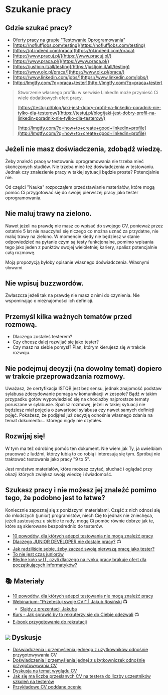 # Szukanie pracy

## Gdzie szukać pracy?

* [Oferty pracy na grupie "Testowanie Oprogramowania"](https://www.facebook.com/groups/141683635854223/post_tags/?post_tag_id=1765176240171613)
* [https://nofluffjobs.com/testing](https://nofluffjobs.com/testing)
* [https://pl.indeed.com/praca](https://pl.indeed.com/praca)
* [https://www.pracuj.pl/](https://www.pracuj.pl/)
* [https://www.praca.pl/](https://www.praca.pl/)
* [https://justjoin.it/all/testing](https://justjoin.it/all/testing)
* [https://www.olx.pl/praca/](https://www.olx.pl/praca/)
* [https://www.linkedin.com/jobs/](https://www.linkedin.com/jobs/)
* [http://lmgtfy.com/?q=praca+tester](http://lmgtfy.com/?q=praca+tester)

> Stworzenie własnego profilu w serwisie LinkedIn może przynieść Ci wiele dodatkowych ofert pracy.
>
> [https://testuj.pl/blog/jaki-jest-dobry-profil-na-linkedin-poradnik-nie-tylko-dla-testerow/](https://testuj.pl/blog/jaki-jest-dobry-profil-na-linkedin-poradnik-nie-tylko-dla-testerow/)
>
> [http://lmgtfy.com/?q=how+to+create+good+linkedin+profile](http://lmgtfy.com/?q=how+to+create+good+linkedin+profile)

## Jeżeli nie masz doświadczenia, zdobądź wiedzę.

Żeby znaleźć pracę w testowaniu oprogramowania nie trzeba mieć skończonych studiów. Nie trzeba mieć też doświadczenia w testowaniu. Jednak czy znalezienie pracy w takiej sytuacji będzie proste? Potencjalnie nie.

Od części "Nauka" rozpocząłem przedstawianie materiałów, które mogą pomóc Ci przygotować się do swojej pierwszej pracy jako tester oprogramowania.

## Nie maluj trawy na zielono.

Nawet jeżeli na prawdę nie masz co wpisać do swojego CV, ponieważ przez ostatnie 5 lat nie nauczyłeś się niczego co można uznać za przydatne, nie maluj trawy na zielono. W momencie kiedy nie będziesz w stanie odpowiedzieć na pytanie czym są testy funkcjonalne, pomimo wpisania tego jako jeden z punktów swojej wieloletniej kariery, spalisz potencjalnie całą rozmowę.

Moją propozycją byłoby opisanie własnego doświadczenia. Własnymi słowami.

## Nie wpisuj buzzwordów.

Zwłaszcza jeżeli tak na prawdę nie masz z nimi do czynienia. Nie wspominając o nieznajomości ich definicji.

## Przemyśl kilka ważnych tematów przed rozmową.

* Dlaczego zostałeś testerem?
* Czy chcesz dalej rozwijać się jako tester?
* Czy masz na siebie pomysł? Plan, którym kierujesz się w trakcie rozwoju.

## Nie podejmuj decyzji \(na dowolny temat\) dopiero w trakcie przeprowadzania rozmowy.

Uważasz, że certyfikacja ISTQB jest bez sensu, jednak znajomość podstaw sylabusa zdecydowanie pomaga w komunikacji w zespole? Bądź w takim przypadku gotów wypowiedzieć się na chociażby najprostsze tematy poruszane w sylabusie. Spalisz rozmowę, jeżeli w takiej sytuacji nie będziesz miał pojęcia o zawartości sylabusa czy nawet samych definicji pojęć. Pokażesz, że podjąłeś już decyzję odnośnie własnego zdania na temat dokumentu... którego nigdy nie czytałeś.

## Rozwijaj się!

W tym ma też odrobinę pomóc ten dokument. Nie wiem jak Ty, ja uwielbiam pracować z ludźmi, którzy lubią to co robią i interesują się tym. Spróbuj nie traktować testowania jako pracy "9 to 5".

Jest mnóstwo materiałów, które możesz czytać, słuchać i oglądać przy okazji których zwiększ swoją wiedzę i świadomość.

## Szukasz pracy i nie możesz jej znaleźć pomimo tego, że podobno jest to łatwe?

Koniecznie zapoznaj się z poniższymi materiałami. Część z nich odnosi się do młodszych \(junior\) programistów, niech Cię to jednak nie zniechęca, jeżeli zastosujesz u siebie te rady, mogą Ci pomóc równie dobrze jak te, które są skierowane bezpośrednio do testerów.

* [10 powodów, dla których adepci testowania nie mogą znaleźć pracy](http://testerzy.pl/baza-wiedzy/10-powodow-dla-ktorych-adepci-testowania-nie-moga-znalezc-pracy)
* [Dlaczego JUNIOR DEVELOPER nie dostaje pracy?](https://www.youtube.com/watch?v=Lpvxg5kXb_c) 📺
* [Jak radziliście sobie, żeby zacząć swoją pierwszą pracę jako tester?](https://www.facebook.com/groups/TestowanieOprogramowania/permalink/1921628921193010/)
* [To nie jest czas juniorów](http://testerzy.pl/baza-wiedzy/to-nie-jest-czas-juniorow)
* [Błędne koło w IT, czyli dlaczego na rynku pracy brakuje ofert dla początkujących informatyków?](https://nofluffjobs.com/blog/bledne-kolo-w-it-czyli-dlaczego-na-rynku-pracy-brakuje-ofert-dla-poczatkujacych-informatykow/)

## 📚 Materiały

* [10 powodów, dla których adepci testowania nie mogą znaleźć pracy](http://testerzy.pl/baza-wiedzy/10-powodow-dla-ktorych-adepci-testowania-nie-moga-znalezc-pracy) 
* [Webinarium: "Przetestuj swoje CV!" \| Jakub Rosiński](https://www.youtube.com/watch?v=1lloUWO8Vzc) 📺
  * [Slajdy z prezentacji Jakuba](http://www.slideshare.net/JakubRosiski1/przetestuj-swoje-cv) 
* [Kurs - Jak sprawić by to rekruterzy się do Ciebie odezwali](https://www.linkedin.com/learning/j-t-o-donnell-on-making-recruiters-come-to-you/welcome) 📺
* [E-book przygotowanie do rekrutacji](https://jakzostactesterem.pl/bezplatny-ebook-pdf-mlodszy-tester-oprogramowania-przygotowanie-do-rekrutacji/)

## ![](../.gitbook/assets/icons8-facebook-50%20%281%29.png) **Dyskusje**

* [Doświadczenia i przemyślenia jednego z użytkowników odnośnie przygotowywania CV](https://www.facebook.com/groups/TestowanieOprogramowania/permalink/1452377648118142/)
* [Doświadczenia i przemyślenia jednej z użytkowniczek odnośnie przygotowywania CV](https://www.facebook.com/groups/TestowanieOprogramowania/permalink/1469995643023009/)
* [Dyskusja na temat wyglądu CV](https://www.facebook.com/groups/TestowanieOprogramowania/permalink/1465572033465370/)
* [Jak się ma liczba przesłanych CV na testera do liczby uczestników szkoleń na testerów](https://www.facebook.com/groups/TestowanieOprogramowania/permalink/1452903078065599/)
* [Przykładowe CV poddane ocenie](https://www.facebook.com/groups/TestowanieOprogramowania/permalink/1465572033465370/)




